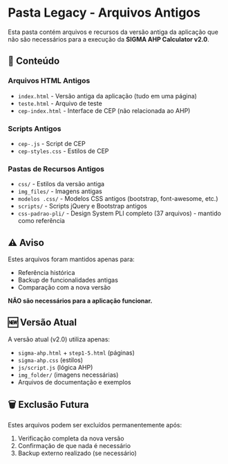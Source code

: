 # Pasta Legacy - Arquivos Antigos

Esta pasta contém arquivos e recursos da versão antiga da aplicação que não são necessários para a execução da **SIGMA AHP Calculator v2.0**.

## 📁 Conteúdo

### Arquivos HTML Antigos
- `index.html` - Versão antiga da aplicação (tudo em uma página)
- `teste.html` - Arquivo de teste
- `cep-index.html` - Interface de CEP (não relacionada ao AHP)

### Scripts Antigos
- `cep-.js` - Script de CEP
- `cep-styles.css` - Estilos de CEP

### Pastas de Recursos Antigos
- `css/` - Estilos da versão antiga
- `img_files/` - Imagens antigas
- `modelos .css/` - Modelos CSS antigos (bootstrap, font-awesome, etc.)
- `scripts/` - Scripts jQuery e Bootstrap antigos
- `css-padrao-pli/` - Design System PLI completo (37 arquivos) - mantido como referência

## ⚠️ Aviso

Estes arquivos foram mantidos apenas para:
- Referência histórica
- Backup de funcionalidades antigas
- Comparação com a nova versão

**NÃO são necessários para a aplicação funcionar.**

## 🆕 Versão Atual

A versão atual (v2.0) utiliza apenas:
- `sigma-ahp.html` + `step1-5.html` (páginas)
- `sigma-ahp.css` (estilos)
- `js/script.js` (lógica AHP)
- `img_folder/` (imagens necessárias)
- Arquivos de documentação e exemplos

## 🗑️ Exclusão Futura

Estes arquivos podem ser excluídos permanentemente após:
1. Verificação completa da nova versão
2. Confirmação de que nada é necessário
3. Backup externo realizado (se necessário)
